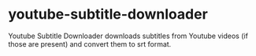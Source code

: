 youtube-subtitle-downloader
===========================

Youtube Subtitle Downloader downloads subtitles from Youtube videos (if those are present) and convert them to srt format.
